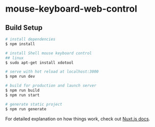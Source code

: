 # mouse-keyboard-web-control

## Build Setup

```bash
# install dependencies
$ npm install

# install Shell mouse keyboard control
## linux
$ sudo apt-get install xdotool

# serve with hot reload at localhost:3000
$ npm run dev

# build for production and launch server
$ npm run build
$ npm run start

# generate static project
$ npm run generate
```

For detailed explanation on how things work, check out [Nuxt.js docs](https://nuxtjs.org).
